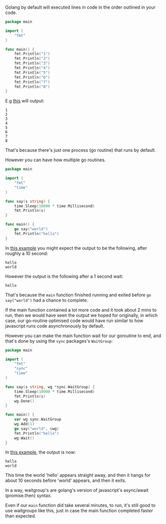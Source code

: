 Golang by default will executed lines in code in the order outlined in your code. 

```go
package main

import (
	"fmt"
)

func main() {
	fmt.Println("1")
	fmt.Println("2")
    fmt.Println("3")
	fmt.Println("4")
	fmt.Println("5")
	fmt.Println("6")
    fmt.Println("7")
	fmt.Println("8")
}

```

E.g [this](https://go.dev/play/p/3ff0d7JQR0Z) will output:

```
1
2
3
4
5
6
7
8
```

That's because there's just one process (go routine) that runs by default. 

However you can have how multiple go routines. 


```go
package main

import (
	"fmt"
	"time"
)

func say(s string) {
	time.Sleep(10000 * time.Millisecond)
	fmt.Println(s)
}

func main() {
	go say("world")
	fmt.Println("hello")
}

```

In [this example](https://go.dev/play/p/dLBl1u5L60M) you might expect the output to be the following, after roughly a 10 second:

```
hello
world
```

However the output is the following after a 1 second wait:

```
hello
```

That's because the `main` function finished running and exited before `go say("world")` had a chance to complete.

If the main function contained a lot more code and it took about 2 mins to run, then we would have seen the output we hoped for originally, in which case, our go-routine optimised code would have run similar to how javascript runs code asynchronously by default.  


However you can make the main function wait for our goroutine to end, and that's done by using the `sync` packages's `WaitGroup`:


```go
package main

import (
	"fmt"
	"sync"
	"time"
)

func say(s string, wg *sync.WaitGroup) {
	time.Sleep(10000 * time.Millisecond)
	fmt.Println(s)
	wg.Done()
}

func main() {
	var wg sync.WaitGroup
	wg.Add(1)
	go say("world", &wg)
	fmt.Println("hello")
	wg.Wait()
}
```

In [this example](https://go.dev/play/p/aDSv-PIrgBu), the output is now:

```
hello
world
```

This time the world 'hello' appears straight away, and then it hangs for about 10 seconds before 'world' appears, and then it exits. 

In a way, waitgroup's are golang's version of javascript's async/await (promise.then) syntax.

Even if our `main` function did take several minutes, to run, it's still good to use waitgroups like this, just in case the main function completed faster than expected. 


